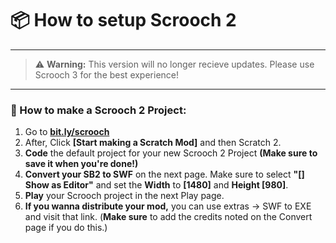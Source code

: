 # 📦 How to setup Scrooch 2
---
> ⚠️ **Warning:** This version will no longer recieve updates. Please use Scrooch 3 for the best experience!
---
### 📁 How to make a Scrooch 2 Project:
1. Go to [**bit.ly/scrooch**](https://bit.ly/scrooch/)
2. After, Click **[Start making a Scratch Mod]** and then Scratch 2.
3. **Code** the default project for your new Scrooch 2 Project **(Make sure to save it when you're done!)**
4. **Convert your SB2 to SWF** on the next page. Make sure to select **"[] Show as Editor"** and set the **Width** to **[1480]** and **Height [980]**.
5. **Play** your Scrooch project in the next Play page.
6. **If you wanna distribute your mod,** you can use extras -> SWF to EXE and visit that link.
    (**Make sure** to add the credits noted on the Convert page if you do this.)
